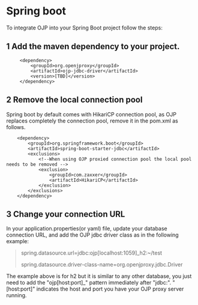 # Spring boot

To integrate OJP into your Spring Boot project follow the steps:

## 1 Add the maven dependency to your project.

         <dependency>
             <groupId>org.openjproxy</groupId>
             <artifactId>ojp-jdbc-driver</artifactId>
             <version>[TBD]</version>
         </dependency>

## 2 Remove the local connection pool
Spring boot by default comes with HikariCP connection pool, as OJP replaces completely the connection pool, remove it in the pom.xml as follows.

        <dependency>
            <groupId>org.springframework.boot</groupId>
            <artifactId>spring-boot-starter-jdbc</artifactId>
            <exclusions>
                <!--When using OJP proxied connection pool the local pool needs to be removed -->
                <exclusion>
                    <groupId>com.zaxxer</groupId>
                    <artifactId>HikariCP</artifactId>
                </exclusion>
            </exclusions>
        </dependency>

## 3 Change your connection URL
In your application.properties(or yaml) file, update your database connection URL, and add the OJP jdbc driver class as in the following example:
>  spring.datasource.url=jdbc:ojp[localhost:1059]_h2:~/test
> 
> spring.datasource.driver-class-name=org.openjproxy.jdbc.Driver

The example above is for h2 but it is similar to any other database, you just need to add the "ojp[host:port]_" pattern immediately after "jdbc:". "[host:port]" indicates the host and port you have your OJP proxy server running.